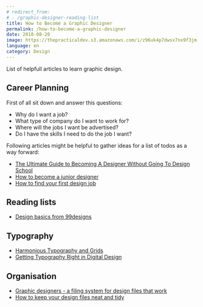 ```yaml
---
# redirect_from:
# - /graphic-designer-reading-list
title: How to Become a Graphic Designer
permalink: /how-to-become-a-graphic-designer
date: 2018-08-20
image: https://thepracticaldev.s3.amazonaws.com/i/z96uk4p7dwsx7nx9f3jm.png
language: en
category: Design
---
```


List of helpfull articles to learn graphic design.

<!-- more -->

## Career Planning

First of all sit down and answer this questions:

- Why do I want a job?
- What type of company do I want to work for?
- Where will the jobs I want be advertised?
- Do I have the skills I need to do the job I want?

Following articles might be helpful to gather ideas for a list of todos as a way forward:

* [The Ultimate Guide to Becoming A Designer Without Going To Design School](https://trydesignlab.com/blog/ultimate-guide-become-a-designer-without-going-design-school-part-one/)
* [How to become a junior designer](https://www.creativebloq.com/career/become-junior-designer-7133617)
* [How to find your first design job](https://www.creativebloq.com/career/become-junior-designer-7133617)

## Reading lists

- [Design basics from 99designs](https://en.99designs.de/blog/tips/)

## Typography

* [Harmonious Typography and Grids](https://medium.com/tradecraft-traction/harmonious-typography-and-grids-10da490a17d)
* [Getting Typography Right in Digital Design](https://medium.springboard.com/the-guide-to-getting-typography-right-in-digital-design-bb61214ff3ad)

## Organisation

- [Graphic designers - a filing system for design files that work](https://www.woodwing.com/en/blog/graphic-designers-a-filing-system-for-design-files-that-work)
- [How to keep your design files neat and tidy](https://en.99designs.de/blog/tips/how-to-keep-your-design-files-neat-and-tidy/)
